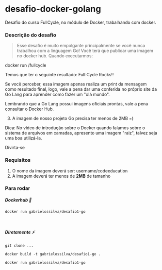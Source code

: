 # desafio-docker-golang
Desafio do curso FullCycle, no módulo de Docker, trabalhando com docker.

### Descrição do desafio
> Esse desafio é muito empolgante principalmente se você nunca trabalhou com a linguagem Go!
Você terá que publicar uma imagem no docker hub. Quando executarmos:

docker run <seu-user>/fullcycle

Temos que ter o seguinte resultado: Full Cycle Rocks!!

Se você perceber, essa imagem apenas realiza um print da mensagem como resultado final, logo, vale a pena dar uma conferida no próprio site da Go Lang para aprender como fazer um "olá mundo".

Lembrando que a Go Lang possui imagens oficiais prontas, vale a pena consultar o Docker Hub.

3) A imagem de nosso projeto Go precisa ter menos de 2MB =)

Dica: No vídeo de introdução sobre o Docker quando falamos sobre o sistema de arquivos em camadas, apresento uma imagem "raiz", talvez seja uma boa utilizá-la.

Divirta-se

### Requisitos
1. O nome da imagem deverá ser: username/codeeducation
2. A imagem deverá ter menos de __2MB__ de tamanho

  
### Para rodar
##### Dockerhub :whale:
```docker pull gabrielossilva/desafio1-go
docker run gabrielossilva/desafio1-go
```
<br/>

##### Diretamente :zap:
```
git clone ...

docker build -t gabrielossilva/desafio1-go .

docker run gabrielossilva/desafio1-go
```
<br/>
<br/>

